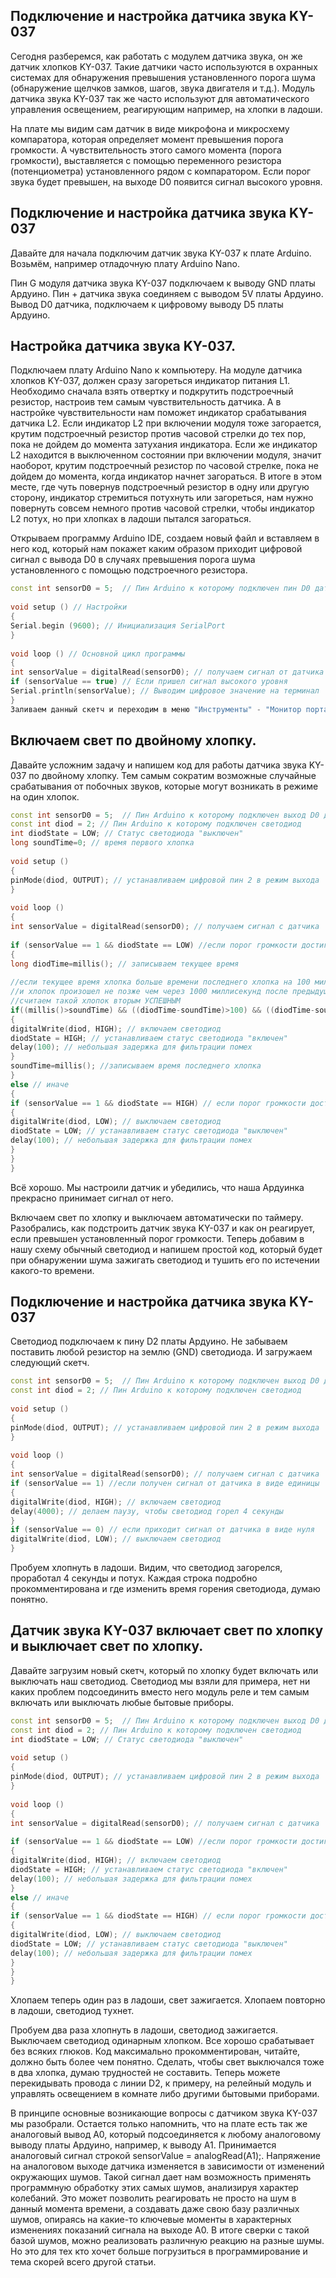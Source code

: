 ## Подключение и настройка датчика звука KY-037
Сегодня разберемся, как работать с модулем датчика звука, он же датчик хлопков KY-037. Такие датчики часто используются в охранных системах для обнаружения превышения установленного порога шума (обнаружение щелчков замков, шагов, звука двигателя и т.д.). Модуль датчика звука KY-037 так же часто используют для автоматического управления освещением, реагирующим например, на хлопки в ладоши.

На плате мы видим сам датчик в виде микрофона и микросхему компаратора, которая определяет момент превышения порога громкости. А чувствительность этого самого момента (порога громкости), выставляется с помощью переменного резистора (потенциометра) установленного рядом с компаратором. Если порог звука будет превышен, на выходе D0 появится сигнал высокого уровня.

## Подключение и настройка датчика звука KY-037
Давайте для начала подключим датчик звука KY-037 к плате Arduino. Возьмём, например отладочную плату Arduino Nano.

Пин G модуля датчика звука KY-037 подключаем к выводу GND платы Ардуино. Пин + датчика звука соединяем с выводом 5V платы Ардуино. Вывод D0 датчика, подключаем к цифровому выводу D5 платы Ардуино.

## Настройка датчика звука KY-037.
Подключаем плату Arduino Nano к компьютеру. На модуле датчика хлопков KY-037, должен сразу загореться индикатор питания L1. Необходимо сначала взять отвертку и подкрутить подстроечный резистор, настроив тем самым чувствительность датчика. А в настройке чувствительности нам поможет индикатор срабатывания датчика L2. Если индикатор L2 при включении модуля тоже загорается, крутим подстроечный резистор против часовой стрелки до тех пор, пока не дойдем до момента затухания индикатора. Если же индикатор L2 находится в выключенном состоянии при включении модуля, значит наоборот, крутим подстроечный резистор по часовой стрелке, пока не дойдем до момента, когда индикатор начнет загораться. В итоге в этом месте, где чуть повернув подстроечный резистор в одну или другую сторону, индикатор стремиться потухнуть или загореться, нам нужно повернуть совсем немного против часовой стрелки, чтобы индикатор L2 потух, но при хлопках в ладоши пытался загораться.

Открываем программу Arduino IDE, создаем новый файл и вставляем в него код, который нам покажет каким образом приходит цифровой сигнал с вывода D0 в случаях превышения порога шума установленного с помощью подстроечного резистора.

```ino
const int sensorD0 = 5;  // Пин Arduino к которому подключен пин D0 датчика
 
void setup () // Настройки
{
Serial.begin (9600); // Инициализация SerialPort
}
 
void loop () // Основной цикл программы
{
int sensorValue = digitalRead(sensorD0); // получаем сигнал от датчика
if (sensorValue == true) // Если пришел сигнал высокого уровня
Serial.println(sensorValue); // Выводим цифровое значение на терминал
}
Заливаем данный скетч и переходим в меню "Инструменты" - "Монитор порта". Окно мониторинга порта будет пустым, но как только мы будем хлопать в ладоши, в окне появятся единицы, говорящие о наличии сигнала высокого уровня на выводе D0 модуля датчика звука.
```


## Включаем свет по двойному хлопку.
Давайте усложним задачу и напишем код для работы датчика звука KY-037 по двойному хлопку. Тем самым сократим возможные случайные срабатывания от побочных звуков, которые могут возникать в режиме на один хлопок.

```ino
const int sensorD0 = 5;  // Пин Arduino к которому подключен выход D0 датчика
const int diod = 2; // Пин Arduino к которому подключен светодиод
int diodState = LOW; // Статус светодиода "выключен"
long soundTime=0; // время первого хлопка
 
void setup ()
{
pinMode(diod, OUTPUT); // устанавливаем цифровой пин 2 в режим выхода 
}
 
void loop ()
{
int sensorValue = digitalRead(sensorD0); // получаем сигнал с датчика
 
if (sensorValue == 1 && diodState == LOW) //если порог громкости достигнут и светодиод был ВЫКЛЮЧЕН
{
long diodTime=millis(); // записываем текущее время
 
//если текущее время хлопка больше времени последнего хлопка на 100 миллисекунд
//и хлопок произошел не позже чем через 1000 миллисекунд после предыдущего
//считаем такой хлопок вторым УСПЕШНЫМ
if((millis()>soundTime) && ((diodTime-soundTime)>100) && ((diodTime-soundTime)<1000))
{
digitalWrite(diod, HIGH); // включаем светодиод
diodState = HIGH; // устанавливаем статус светодиода "включен"
delay(100); // небольшая задержка для фильтрации помех
}
soundTime=millis(); //записываем время последнего хлопка
}
else // иначе
{
if (sensorValue == 1 && diodState == HIGH) // если порог громкости достигнут и светодиод был ВКЛЮЧЕН
{
digitalWrite(diod, LOW); // выключаем светодиод
diodState = LOW; // устанавливаем статус светодиода "выключен"
delay(100); // небольшая задержка для фильтрации помех
}
}   
}
```



Всё хорошо. Мы настроили датчик и убедились, что наша Ардуинка прекрасно принимает сигнал от него.

 
Включаем свет по хлопку и выключаем автоматически по таймеру.
Разобрались, как подстроить датчик звука KY-037 и как он реагирует, если превышен установленный порог громкости. Теперь добавим в нашу схему обычный светодиод и напишем простой код, который будет при обнаружении шума зажигать светодиод и тушить его по истечении какого-то времени.

## Подключение и настройка датчика звука KY-037

Светодиод подключаем к пину D2 платы Ардуино. Не забываем поставить любой резистор на землю (GND) светодиода. И загружаем следующий скетч.

```ino
const int sensorD0 = 5;  // Пин Arduino к которому подключен выход D0 датчика
const int diod = 2; // Пин Arduino к которому подключен светодиод
 
void setup ()
{
pinMode(diod, OUTPUT); // устанавливаем цифровой пин 2 в режим выхода  
}
 
void loop ()
{
int sensorValue = digitalRead(sensorD0); // получаем сигнал с датчика   
if (sensorValue == 1) //если получен сигнал от датчика в виде единицы
{
digitalWrite(diod, HIGH); // включаем светодиод
delay(4000); // делаем паузу, чтобы светодиод горел 4 секунды
}
if (sensorValue == 0) // если приходит сигнал от датчика в виде нуля
digitalWrite(diod, LOW); // выключаем светодиод   
}
```

Пробуем хлопнуть в ладоши. Видим, что светодиод загорелся, проработал 4 секунды и потух. Каждая строка подробно прокомментирована и где изменить время горения светодиода, думаю понятно.


## Датчик звука KY-037 включает свет по хлопку и выключает свет по хлопку.
Давайте загрузим новый скетч, который по хлопку будет включать или выключать наш светодиод. Светодиод мы взяли для примера, нет ни каких проблем подсоединить вместо него модуль реле и тем самым включать или выключать любые бытовые приборы.

```ino
const int sensorD0 = 5;  // Пин Arduino к которому подключен выход D0 датчика
const int diod = 2; // Пин Arduino к которому подключен светодиод
int diodState = LOW; // Статус светодиода "выключен"
 
void setup ()
{
pinMode(diod, OUTPUT); // устанавливаем цифровой пин 2 в режим выхода 
}
 
void loop ()
{
int sensorValue = digitalRead(sensorD0); // получаем сигнал с датчика
 
if (sensorValue == 1 && diodState == LOW) //если порог громкости достигнут и светодиод был ВЫКЛЮЧЕН
{
digitalWrite(diod, HIGH); // включаем светодиод
diodState = HIGH; // устанавливаем статус светодиода "включен"
delay(100); // небольшая задержка для фильтрации помех
}
else // иначе
{
if (sensorValue == 1 && diodState == HIGH) // если порог громкости достигнут и светодиод был ВКЛЮЧЕН
{
digitalWrite(diod, LOW); // выключаем светодиод
diodState = LOW; // устанавливаем статус светодиода "выключен"
delay(100); // небольшая задержка для фильтрации помех
}
}   
}
```

Хлопаем теперь один раз в ладоши, свет зажигается. Хлопаем повторно в ладоши, светодиод тухнет.

Пробуем два раза хлопнуть в ладоши, светодиод зажигается. Выключаем светодиод одинарным хлопком. 
Все хорошо срабатывает без всяких глюков. Код максимально прокомментирован, читайте, должно быть более чем понятно. 
Сделать, чтобы свет выключался тоже в два хлопка, думаю трудностей не составить. Теперь можете перекидывать провода с 
линии D2, к примеру, на релейный модуль и управлять освещением в комнате либо другими бытовыми приборами.

В принципе основные возникающие вопросы с датчиком звука KY-037 мы разобрали. Остается только напомнить, 
что на плате есть так же аналоговый вывод A0, который подсоединяется к любому аналоговому выводу платы Ардуино, 
например, к выводу A1. Принимается аналоговый сигнал строкой sensorValue = analogRead(A1);. 
Напряжение на аналоговом выходе датчика изменяется в зависимости от изменений окружающих шумов. 
Такой сигнал дает нам возможность применять программную обработку этих самых шумов, анализируя характер колебаний. 
Это может позволить реагировать не просто на шум в данный момента времени, а создавать даже свою базу различных шумов, 
опираясь на какие-то ключевые моменты в характерных изменениях показаний сигнала на выходе A0. 
В итоге сверки с такой базой шумов, можно реализовать различную реакцию на разные шумы. Но это для тех кто хочет 
больше погрузиться в программирование и тема скорей всего другой статьи.
